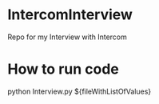 # IntercomInterview
Repo for my Interview with Intercom

# How to run code
python Interview.py ${fileWithListOfValues}
